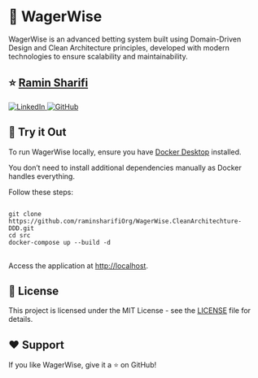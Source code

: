 # 🎲 WagerWise

<p>WagerWise is an advanced betting system built using Domain-Driven Design and Clean Architecture principles, developed with modern technologies to ensure scalability and maintainability.</p>


## :star: <a href="https://github.com/raminsharifiOrg">Ramin Sharifi</a>

<p>
  <a href="https://www.linkedin.com/in/ramin-sharifi-17b3791ba/">
    <img src="https://img.shields.io/badge/raminsharifi-%230077B5.svg?style=for-the-badge&logo=linkedin&logoColor=white" alt="LinkedIn" />
  </a>
  <a href="https://github.com/raminsharifiOrg">
    <img src="https://img.shields.io/badge/raminsharifi-%23121011.svg?style=for-the-badge&logo=github&logoColor=white" alt="GitHub" />
  </a>
</p>

## :rocket: Try it Out

<p>To run WagerWise locally, ensure you have <a href="https://docs.docker.com/docker-for-windows/install/">Docker Desktop</a> installed.</p>

<p>You don’t need to install additional dependencies manually as Docker handles everything.</p>

<p>Follow these steps:</p>

<pre>
<code>
git clone https://github.com/raminsharifiOrg/WagerWise.CleanArchitechture-DDD.git
cd src
docker-compose up --build -d
</code>
</pre>

<p>Access the application at <a href="http://localhost">http://localhost</a>.</p>

## :memo: License

<p>This project is licensed under the MIT License - see the <a href="LICENSE">LICENSE</a> file for details.</p>

## :heart: Support

<p>If you like WagerWise, give it a ⭐ on GitHub!</p>
